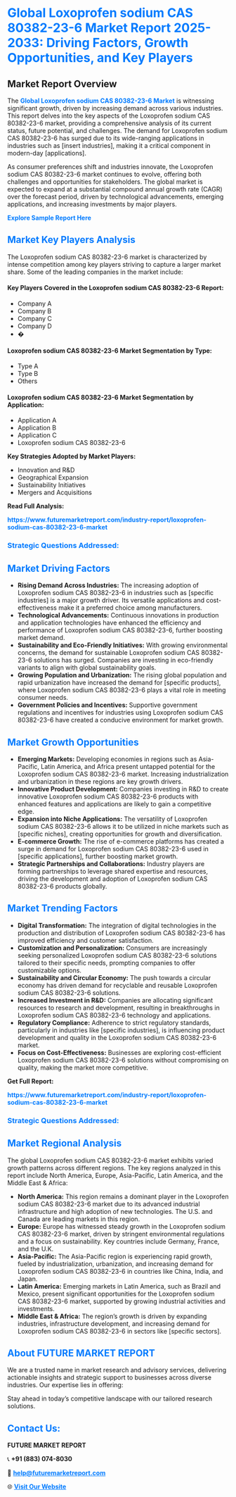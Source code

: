 <h1 style="color: #007BFF;">Global Loxoprofen sodium CAS 80382-23-6 Market Report 2025-2033: Driving Factors, Growth Opportunities, and Key Players</h1>

<section id="overview">
<h2>Market Report Overview</h2>
<p>The <a href="https://www.futuremarketreport.com/industry-report/loxoprofen-sodium-cas-80382-23-6-market" style="color: #007BFF; text-decoration: none;"><strong>Global Loxoprofen sodium CAS 80382-23-6 Market</strong></a> is witnessing significant growth, driven by increasing demand across various industries. This report delves into the key aspects of the Loxoprofen sodium CAS 80382-23-6 market, providing a comprehensive analysis of its current status, future potential, and challenges. The demand for Loxoprofen sodium CAS 80382-23-6 has surged due to its wide-ranging applications in industries such as [insert industries], making it a critical component in modern-day [applications].</p>
<p>As consumer preferences shift and industries innovate, the Loxoprofen sodium CAS 80382-23-6 market continues to evolve, offering both challenges and opportunities for stakeholders. The global market is expected to expand at a substantial compound annual growth rate (CAGR) over the forecast period, driven by technological advancements, emerging applications, and increasing investments by major players.</p>
</section>

<section id="overview">
<p><a href="https://www.futuremarketreport.com/request-sample/reportId=113304" style="color: #007BFF; text-decoration: none;"><strong>Explore Sample Report Here</strong></a></p>
</section>

<section id="key-players">
<h2 style="color: #007BFF;">Market Key Players Analysis</h2>
<p>The Loxoprofen sodium CAS 80382-23-6 market is characterized by intense competition among key players striving to capture a larger market share. Some of the leading companies in the market include:</p>
<h4>Key Players Covered in the Loxoprofen sodium CAS 80382-23-6 Report:</h4>
<ul><li>Company A</li><li>Company B</li><li>Company C</li><li>Company D</li><li>�</li></ul>
<h4>Loxoprofen sodium CAS 80382-23-6 Market Segmentation by Type:</h4>
<ul><li>Type A</li><li>Type B</li><li>Others</li></ul>

<h4>Loxoprofen sodium CAS 80382-23-6 Market Segmentation by Application:</h4>
<ul><li>Application A</li><li>Application B</li><li>Application C</li><li>Loxoprofen sodium CAS 80382-23-6</li></ul>
<p><strong>Key Strategies Adopted by Market Players:</strong></p>
<ul>
<li>Innovation and R&D</li>
<li>Geographical Expansion</li>
<li>Sustainability Initiatives</li>
<li>Mergers and Acquisitions</li>
</ul>
</section>

<section>
<p><strong>Read Full Analysis: </strong></p><a href="https://www.futuremarketreport.com/industry-report/loxoprofen-sodium-cas-80382-23-6-market" style="color: #007BFF; text-decoration: none;"><strong>https://www.futuremarketreport.com/industry-report/loxoprofen-sodium-cas-80382-23-6-market</strong></a>
<h3 style="color: #007BFF;">Strategic Questions Addressed:</h3>
</section>

<section id="driving-factors">
<h2 style="color: #007BFF;">Market Driving Factors</h2>
<ul>
<li><strong>Rising Demand Across Industries:</strong> The increasing adoption of Loxoprofen sodium CAS 80382-23-6 in industries such as [specific industries] is a major growth driver. Its versatile applications and cost-effectiveness make it a preferred choice among manufacturers.</li>
<li><strong>Technological Advancements:</strong> Continuous innovations in production and application technologies have enhanced the efficiency and performance of Loxoprofen sodium CAS 80382-23-6, further boosting market demand.</li>
<li><strong>Sustainability and Eco-Friendly Initiatives:</strong> With growing environmental concerns, the demand for sustainable Loxoprofen sodium CAS 80382-23-6 solutions has surged. Companies are investing in eco-friendly variants to align with global sustainability goals.</li>
<li><strong>Growing Population and Urbanization:</strong> The rising global population and rapid urbanization have increased the demand for [specific products], where Loxoprofen sodium CAS 80382-23-6 plays a vital role in meeting consumer needs.</li>
<li><strong>Government Policies and Incentives:</strong> Supportive government regulations and incentives for industries using Loxoprofen sodium CAS 80382-23-6 have created a conducive environment for market growth.</li>
</ul>
</section>

<section id="growth-opportunities">
<h2 style="color: #007BFF;">Market Growth Opportunities</h2>
<ul>
<li><strong>Emerging Markets:</strong> Developing economies in regions such as Asia-Pacific, Latin America, and Africa present untapped potential for the Loxoprofen sodium CAS 80382-23-6 market. Increasing industrialization and urbanization in these regions are key growth drivers.</li>
<li><strong>Innovative Product Development:</strong> Companies investing in R&D to create innovative Loxoprofen sodium CAS 80382-23-6 products with enhanced features and applications are likely to gain a competitive edge.</li>
<li><strong>Expansion into Niche Applications:</strong> The versatility of Loxoprofen sodium CAS 80382-23-6 allows it to be utilized in niche markets such as [specific niches], creating opportunities for growth and diversification.</li>
<li><strong>E-commerce Growth:</strong> The rise of e-commerce platforms has created a surge in demand for Loxoprofen sodium CAS 80382-23-6 used in [specific applications], further boosting market growth.</li>
<li><strong>Strategic Partnerships and Collaborations:</strong> Industry players are forming partnerships to leverage shared expertise and resources, driving the development and adoption of Loxoprofen sodium CAS 80382-23-6 products globally.</li>
</ul>
</section>

<section id="trending-factors">
<h2 style="color: #007BFF;">Market Trending Factors</h2>
<ul>
<li><strong>Digital Transformation:</strong> The integration of digital technologies in the production and distribution of Loxoprofen sodium CAS 80382-23-6 has improved efficiency and customer satisfaction.</li>
<li><strong>Customization and Personalization:</strong> Consumers are increasingly seeking personalized Loxoprofen sodium CAS 80382-23-6 solutions tailored to their specific needs, prompting companies to offer customizable options.</li>
<li><strong>Sustainability and Circular Economy:</strong> The push towards a circular economy has driven demand for recyclable and reusable Loxoprofen sodium CAS 80382-23-6 solutions.</li>
<li><strong>Increased Investment in R&D:</strong> Companies are allocating significant resources to research and development, resulting in breakthroughs in Loxoprofen sodium CAS 80382-23-6 technology and applications.</li>
<li><strong>Regulatory Compliance:</strong> Adherence to strict regulatory standards, particularly in industries like [specific industries], is influencing product development and quality in the Loxoprofen sodium CAS 80382-23-6 market.</li>
<li><strong>Focus on Cost-Effectiveness:</strong> Businesses are exploring cost-efficient Loxoprofen sodium CAS 80382-23-6 solutions without compromising on quality, making the market more competitive.</li>
</ul>
</section>

<section>
<p><strong>Get Full Report: </strong></p><a href="https://www.futuremarketreport.com/industry-report/loxoprofen-sodium-cas-80382-23-6-market" style="color: #007BFF; text-decoration: none;"><strong>https://www.futuremarketreport.com/industry-report/loxoprofen-sodium-cas-80382-23-6-market</strong></a>
<h3 style="color: #007BFF;">Strategic Questions Addressed:</h3>
</section>


<section id="regional-analysis">
<h2 style="color: #007BFF;">Market Regional Analysis</h2>
<p>The global Loxoprofen sodium CAS 80382-23-6 market exhibits varied growth patterns across different regions. The key regions analyzed in this report include North America, Europe, Asia-Pacific, Latin America, and the Middle East & Africa:</p>
<ul>
<li><strong>North America:</strong> This region remains a dominant player in the Loxoprofen sodium CAS 80382-23-6 market due to its advanced industrial infrastructure and high adoption of new technologies. The U.S. and Canada are leading markets in this region.</li>
<li><strong>Europe:</strong> Europe has witnessed steady growth in the Loxoprofen sodium CAS 80382-23-6 market, driven by stringent environmental regulations and a focus on sustainability. Key countries include Germany, France, and the U.K.</li>
<li><strong>Asia-Pacific:</strong> The Asia-Pacific region is experiencing rapid growth, fueled by industrialization, urbanization, and increasing demand for Loxoprofen sodium CAS 80382-23-6 in countries like China, India, and Japan.</li>
<li><strong>Latin America:</strong> Emerging markets in Latin America, such as Brazil and Mexico, present significant opportunities for the Loxoprofen sodium CAS 80382-23-6 market, supported by growing industrial activities and investments.</li>
<li><strong>Middle East & Africa:</strong> The region’s growth is driven by expanding industries, infrastructure development, and increasing demand for Loxoprofen sodium CAS 80382-23-6 in sectors like [specific sectors].</li>
</ul>
</section>

<footer>
<h2 style="color: #007BFF;">About FUTURE MARKET REPORT</h2>
<p>We are a trusted name in market research and advisory services, delivering actionable insights and strategic support to businesses across diverse industries. Our expertise lies in offering:</p>

<p>Stay ahead in today’s competitive landscape with our tailored research solutions.</p>

<h2 style="color: #007BFF;">Contact Us:</h2>
<p><strong>FUTURE MARKET REPORT</strong></p>
<p>📞 <strong>+91 (883) 074-8030</strong></p>
<p>📧 <strong><a href="mailto:help@futuremarketreport.com" style="color: #007BFF;">help@futuremarketreport.com</a></strong></p>
<p>🌐 <strong><a href="https://www.futuremarketreport.com/" style="color: #007BFF;">Visit Our Website</a></strong></p>
</footer>